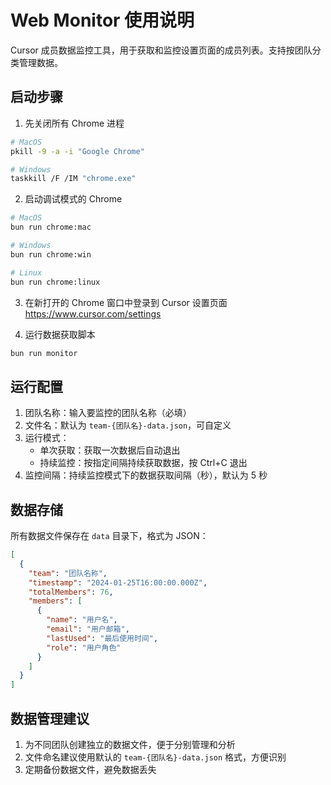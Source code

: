 # Web Monitor 使用说明

Cursor 成员数据监控工具，用于获取和监控设置页面的成员列表。支持按团队分类管理数据。

## 启动步骤

1. 先关闭所有 Chrome 进程

```bash
# MacOS
pkill -9 -a -i "Google Chrome"

# Windows
taskkill /F /IM "chrome.exe"
```

2. 启动调试模式的 Chrome

```bash
# MacOS
bun run chrome:mac

# Windows
bun run chrome:win

# Linux
bun run chrome:linux
```

3. 在新打开的 Chrome 窗口中登录到 Cursor 设置页面
   https://www.cursor.com/settings

4. 运行数据获取脚本

```bash
bun run monitor
```

## 运行配置

1. 团队名称：输入要监控的团队名称（必填）
2. 文件名：默认为 `team-{团队名}-data.json`，可自定义
3. 运行模式：
   - 单次获取：获取一次数据后自动退出
   - 持续监控：按指定间隔持续获取数据，按 Ctrl+C 退出
4. 监控间隔：持续监控模式下的数据获取间隔（秒），默认为 5 秒

## 数据存储

所有数据文件保存在 `data` 目录下，格式为 JSON：

```json
[
  {
    "team": "团队名称",
    "timestamp": "2024-01-25T16:00:00.000Z",
    "totalMembers": 76,
    "members": [
      {
        "name": "用户名",
        "email": "用户邮箱",
        "lastUsed": "最后使用时间",
        "role": "用户角色"
      }
    ]
  }
]
```

## 数据管理建议

1. 为不同团队创建独立的数据文件，便于分别管理和分析
2. 文件命名建议使用默认的 `team-{团队名}-data.json` 格式，方便识别
3. 定期备份数据文件，避免数据丢失

